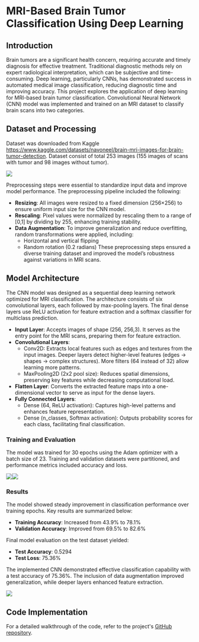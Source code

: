 # MRI-Based Brain Tumor Classification Using Deep Learning

## Introduction
Brain tumors are a significant health concern, requiring accurate and timely diagnosis for effective treatment. Traditional diagnostic methods rely on expert radiological interpretation, which can be subjective and time-consuming. Deep learning, particularly CNNs, has demonstrated success in automated medical image classification, reducing diagnostic time and improving accuracy. This project explores the application of deep learning for MRI-based brain tumor classification. Convolutional Neural Network (CNN) model was implemented and trained on an MRI dataset to classify brain scans into two categories. 

## Dataset and Processing  
Dataset was downloaded from Kaggle https://www.kaggle.com/datasets/navoneel/brain-mri-images-for-brain-tumor-detection. Dataset consist of total 253 images (155 images of scans with tumor and 98 images without tumor). 


<img src="https://deepika-kumar-chd.github.io/Deepika-kumar-chd/images/MRI-CNN/dataset.PNG" >


Preprocessing steps were essential to standardize input data and improve model performance. The preprocessing pipeline included the following:
- **Resizing**: All images were resized to a fixed dimension (256×256) to ensure uniform input size for the CNN model.
- **Rescaling**: Pixel values were normalized by rescaling them to a range of [0,1] by dividing by 255, enhancing training stability.
- **Data Augmentation**: To improve generalization and reduce overfitting, random transformations were applied, including:
  - Horizontal and vertical flipping
  - Random rotation (0.2 radians)
These preprocessing steps ensured a diverse training dataset and improved the model’s robustness against variations in MRI scans.

## Model Architecture
The CNN model was designed as a sequential deep learning network optimized for MRI classification. The architecture consists of six convolutional layers, each followed by max-pooling layers. The final dense layers use ReLU activation for feature extraction and a softmax classifier for multiclass prediction.
- **Input Layer**: Accepts images of shape (256, 256,3). It serves as the entry point for the MRI scans, preparing them for feature extraction.
- **Convolutional Layers**:
  - Conv2D: Extracts local features such as edges and textures from the input images. Deeper layers detect higher-level features (edges → shapes → complex structures). More filters (64 instead of 32) allow learning more patterns.
  - MaxPooling2D (2x2 pool size): Reduces spatial dimensions, preserving key features while decreasing computational load.
- **Flatten Layer**: Converts the extracted feature maps into a one-dimensional vector to serve as input for the dense layers.
- **Fully Connected Layers**:
  - Dense (64, ReLU activation): Captures high-level patterns and enhances feature representation.
  - Dense (n_classes, Softmax activation): Outputs probability scores for each class, facilitating final classification.


### Training and Evaluation
The model was trained for 30 epochs using the Adam optimizer with a batch size of 23. Training and validation datasets were partitioned, and performance metrics included accuracy and loss.

<img src="https://deepika-kumar-chd.github.io/Deepika-kumar-chd/images/MRI-CNN/accuracy chart.PNG" ><img src="https://deepika-kumar-chd.github.io/Deepika-kumar-chd/images/MRI-CNN/loss chart.PNG" >


### Results
The model showed steady improvement in classification performance over training epochs. Key results are summarized below:
- **Training Accuracy**: Increased from 43.9% to 78.1%
- **Validation Accuracy**: Improved from 69.5% to 82.6%
  
Final model evaluation on the test dataset yielded:
- **Test Accuracy**: 0.5294
- **Test Loss**: 75.36%
  
The implemented CNN demonstrated effective classification capability with a test accuracy of 75.36%. The inclusion of data augmentation improved generalization, while deeper layers enhanced feature extraction.


<img src="https://deepika-kumar-chd.github.io/Deepika-kumar-chd/images/MRI-CNN/result.PNG" >


## Code Implementation
For a detailed walkthrough of the code, refer to the project's [GitHub repository](https://github.com/Deepika-kumar-chd/MRI_tumor_detection_CNN).


